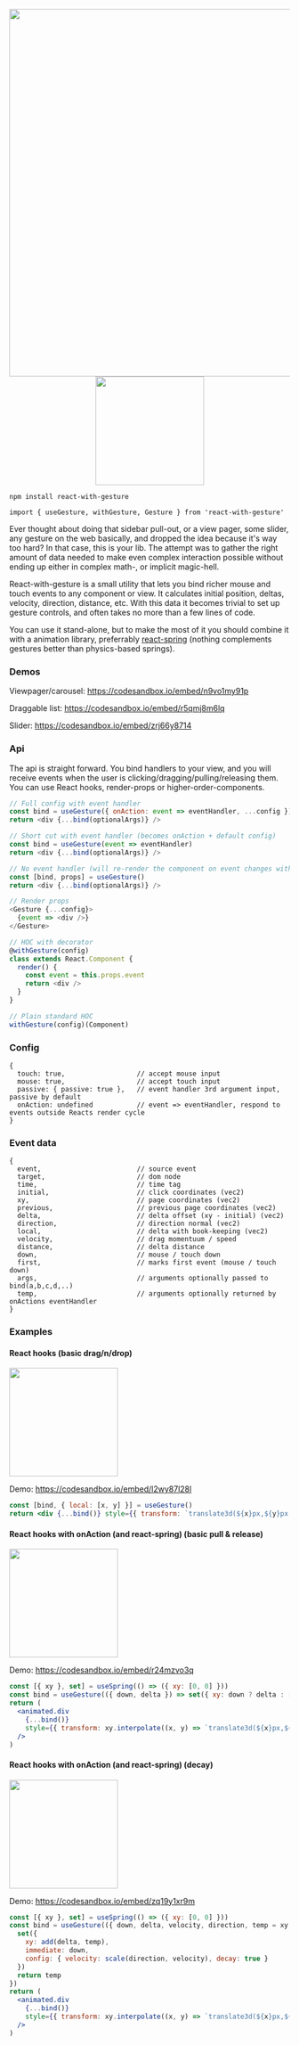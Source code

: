<p align="middle">
  <img src="https://i.imgur.com/tg1mN1F.gif" width="660"/>
  <img src="https://i.imgur.com/ifdCBvG.gif" width="195"/>
</p>

    npm install react-with-gesture
    
    import { useGesture, withGesture, Gesture } from 'react-with-gesture'

Ever thought about doing that sidebar pull-out, or a view pager, some slider, any gesture on the web basically, and dropped the idea because it's way too hard? In that case, this is your lib. The attempt was to gather the right amount of data needed to make even complex interaction possible without ending up either in complex math-, or implicit magic-hell.

React-with-gesture is a small utility that lets you bind richer mouse and touch events to any component or view. It calculates initial position, deltas, velocity, direction, distance, etc. With this data it becomes trivial to set up gesture controls, and often takes no more than a few lines of code.
    
You can use it stand-alone, but to make the most of it you should combine it with a animation library, preferrably [react-spring](https://github.com/react-spring/react-spring) (nothing complements gestures better than physics-based springs).

### Demos

Viewpager/carousel: https://codesandbox.io/embed/n9vo1my91p

Draggable list: https://codesandbox.io/embed/r5qmj8m6lq

Slider: https://codesandbox.io/embed/zrj66y8714

### Api

The api is straight forward. You bind handlers to your view, and you will receive events when the user is clicking/dragging/pulling/releasing them. You can use React hooks, render-props or higher-order-components.

```js
// Full config with event handler
const bind = useGesture({ onAction: event => eventHandler, ...config })
return <div {...bind(optionalArgs)} />

// Short cut with event handler (becomes onAction + default config)
const bind = useGesture(event => eventHandler)
return <div {...bind(optionalArgs)} />

// No event handler (will re-render the component on event changes with fresh props)
const [bind, props] = useGesture()
return <div {...bind(optionalArgs)} />

// Render props
<Gesture {...config}>
  {event => <div />}
</Gesture>

// HOC with decorator
@withGesture(config)
class extends React.Component {
  render() {
    const event = this.props.event
    return <div />
  }
}

// Plain standard HOC
withGesture(config)(Component)
```

### Config

```
{ 
  touch: true,                  // accept mouse input
  mouse: true,                  // accept touch input
  passive: { passive: true },   // event handler 3rd argument input, passive by default
  onAction: undefined           // event => eventHandler, respond to events outside Reacts render cycle
}
```

### Event data

```
{
  event,                        // source event
  target,                       // dom node
  time,                         // time tag
  initial,                      // click coordinates (vec2)
  xy,                           // page coordinates (vec2)
  previous,                     // previous page coordinates (vec2)
  delta,                        // delta offset (xy - initial) (vec2)
  direction,                    // direction normal (vec2)
  local,                        // delta with book-keeping (vec2)
  velocity,                     // drag momentuum / speed
  distance,                     // delta distance
  down,                         // mouse / touch down
  first,                        // marks first event (mouse / touch down)
  args,                         // arguments optionally passed to bind(a,b,c,d,..)
  temp,                         // arguments optionally returned by onActions eventHandler
}
```

### Examples

#### React hooks (basic drag/n/drop)

<img src="https://i.imgur.com/ooNu3jz.gif" width="195"/>

Demo: https://codesandbox.io/embed/l2wy87l28l

```jsx
const [bind, { local: [x, y] }] = useGesture()
return <div {...bind()} style={{ transform: `translate3d(${x}px,${y}px,0)` }} />
```

#### React hooks with onAction (and react-spring) (basic pull & release)

<img src="https://i.imgur.com/KDeJBqp.gif" width="195"/>

Demo: https://codesandbox.io/embed/r24mzvo3q

```jsx
const [{ xy }, set] = useSpring(() => ({ xy: [0, 0] }))
const bind = useGesture(({ down, delta }) => set({ xy: down ? delta : [0, 0] }))
return (
  <animated.div
    {...bind()}
    style={{ transform: xy.interpolate((x, y) => `translate3d(${x}px,${y}px,0)`) }}
  />
)
```

#### React hooks with onAction (and react-spring) (decay)

<img src="https://i.imgur.com/JyeQsEI.gif" width="195"/>

Demo: https://codesandbox.io/embed/zq19y1xr9m

```jsx
const [{ xy }, set] = useSpring(() => ({ xy: [0, 0] }))
const bind = useGesture(({ down, delta, velocity, direction, temp = xy.getValue() }) => {
  set({ 
    xy: add(delta, temp),
    immediate: down,
    config: { velocity: scale(direction, velocity), decay: true }
  })
  return temp
})
return (
  <animated.div
    {...bind()}
    style={{ transform: xy.interpolate((x, y) => `translate3d(${x}px,${y}px,0)`) }}
  />
)
```
